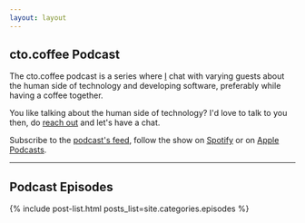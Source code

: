 ```yaml
---
layout: layout
---
```

## cto.coffee Podcast

The cto.coffee podcast is a series where [I](/about) chat with varying guests about the human side of technology and developing software, preferably while having a coffee together.

You like talking about the human side of technology? I'd love to talk to you then, do [reach out](/contact) and let's
have a chat.

<span class="fa fa-rss"></span> Subscribe to the [podcast's feed](/feed), follow the show on [Spotify][spotify-show] or on [Apple Podcasts][apple-podcasts-show].

----

## Podcast Episodes

{% include post-list.html posts_list=site.categories.episodes %}


[spotify-show]: https://open.spotify.com/show/1tTIPMUw3jT882J0dprLYq
[apple-podcasts-show]: https://podcasts.apple.com/de/podcast/cto-coffee-lets-talk-people-tech/id1327337875?l=en
